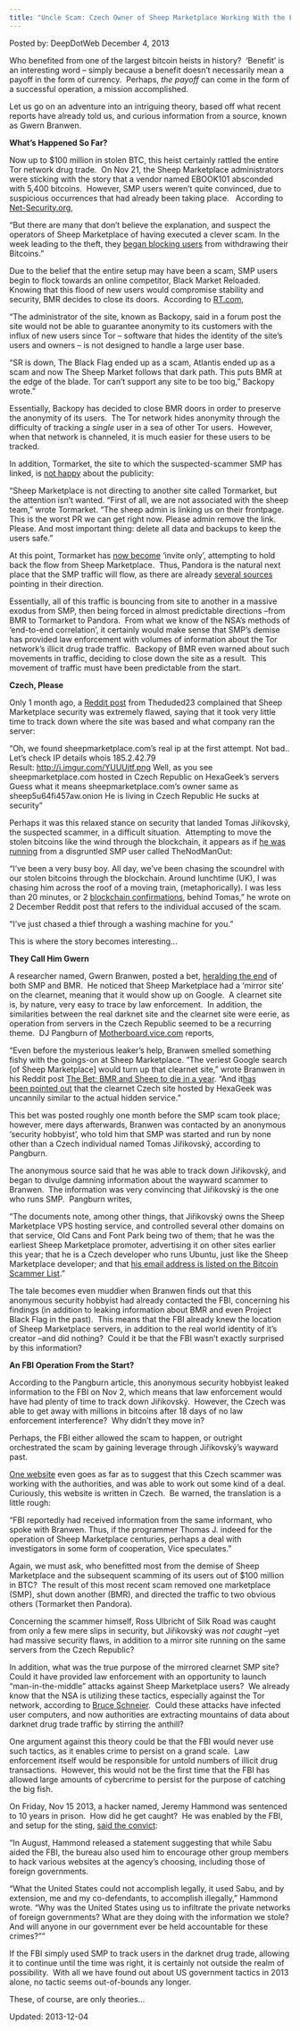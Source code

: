 ```yaml
---
title: "Uncle Scam: Czech Owner of Sheep Marketplace Working With the FBI?"
---
```


<span>Posted by: DeepDotWeb </span>
<span>December 4, 2013</span>


<p>Who benefited from one of the largest bitcoin heists in history?  ‘Benefit’ is an interesting word &#8211; simply because a benefit doesn’t necessarily mean a payoff in the form of currency.  Perhaps, <i>the payoff</i> can come in the form of a successful operation, a mission accomplished.</p>
<p>Let us go on an adventure into an intriguing theory, based off what recent reports have already told us, and curious information from a source, known as Gwern Branwen.</p>
<p><b>What’s Happened So Far?</b></p>
<p>Now up to $100 million in stolen BTC, this heist certainly rattled the entire Tor network drug trade.  On Nov 21, the Sheep Marketplace administrators were sticking with the story that a vendor named EBOOK101 absconded with 5,400 bitcoins.  However, SMP users weren’t quite convinced, due to suspicious occurrences that had already been taking place.   According to <a href="http://www.net-security.org/secworld.php?id=16037">Net-Security.org</a>,</p>
<p>“But there are many that don’t believe the explanation, and suspect the operators of Sheep Marketplace of having executed a clever scam. In the week leading to the theft, they <a href="http://www.sheepmarketscam.com/">began blocking users</a> from withdrawing their Bitcoins.”</p>
<p>Due to the belief that the entire setup may have been a scam, SMP users begin to flock towards an online competitor, Black Market Reloaded.  Knowing that this flood of new users would compromise stability and security, BMR decides to close its doors.  According to <a href="http://rt.com/news/sheep-marketplace-offline-theft-594/">RT.com</a>,</p>
<p>“The administrator of the site, known as Backopy, said in a forum post the site would not be able to guarantee anonymity to its customers with the influx of new users since Tor – software that hides the identity of the site’s users and owners – is not designed to handle a large user base.</p>
<p>“SR is down, The Black Flag ended up as a scam, Atlantis ended up as a scam and now The Sheep Market follows that dark path. This puts BMR at the edge of the blade. Tor can&#8217;t support any site to be too big,” Backopy wrote.”</p>
<p>Essentially, Backopy has decided to close BMR doors in order to preserve the anonymity of its users.  The Tor network hides anonymity through the difficulty of tracking a <i>single</i> user in a sea of other Tor users.  However, when that network is channeled, it is much easier for these users to be tracked.</p>
<p>In addition, Tormarket, the site to which the suspected-scammer SMP has linked, is <a href="http://www.complex.com/tech/2013/12/sheep-marketplace-shutdown-bitcoins-stolen">not happy</a> about the publicity:</p>
<p>“Sheep Marketplace is not directing to another site called Tormarket, but the attention isn&#8217;t wanted. “First of all, we are not associated with the sheep team,” wrote Tormarket. “The sheep admin is linking us on their frontpage. This is the worst PR we can get right now. Please admin remove the link. Please. And most important thing: delete all data and backups to keep the users safe.”</p>
<p>At this point, Tormarket has <a href="http://www.reddit.com/r/DarkNetMarkets/comments/1ru6ky/uncertain_future/">now become</a> ‘invite only’, attempting to hold back the flow from Sheep Marketplace.  Thus, Pandora is the natural next place that the SMP traffic will flow, as there are already <a href="http://www.sheepmarketscam.com/">several sources</a> pointing in their direction.</p>
<p>Essentially, all of this traffic is bouncing from site to another in a massive exodus from SMP, then being forced in almost predictable directions –from BMR to Tormarket to Pandora.  From what we know of the NSA’s methods of ‘end-to-end correlation’, it certainly would make sense that SMP’s demise has provided law enforcement with volumes of information about the Tor network’s illicit drug trade traffic.  Backopy of BMR even warned about such movements in traffic, deciding to close down the site as a result.  This movement of traffic must have been predictable from the start.</p>
<p><b>Czech, Please</b></p>
<p>Only 1 month ago, a <a href="http://en.reddit.com/r/SilkRoad/comments/1o9hbh/sheep_marketplace_warning/">Reddit post</a> from Theduded23 complained that Sheep Marketplace security was extremely flawed, saying that it took very little time to track down where the site was based and what company ran the server:</p>
<p>“Oh, we found sheepmarketplace.com&#8217;s real ip at the first attempt. Not bad.. Let&#8217;s check IP details whois 185.2.42.79 Result: <a href="http://i.imgur.com/YUUUjtf.png">http://i.imgur.com/YUUUjtf.png</a> Well, as you see sheepmarketplace.com hosted in Czech Republic on HexaGeek&#8217;s servers Guess what it means sheepmarketplace.com&#8217;s owner same as sheep5u64fi457aw.onion He is living in Czech Republic He sucks at security”</p>
<p>Perhaps it was this relaxed stance on security that landed Tomas Jiřikovský, the suspected scammer, in a difficult situation.  Attempting to move the stolen bitcoins like the wind through the blockchain, it appears as if <a href="http://news.techworld.com/security/3492037/death-threats-fly-as-100-million-of-bitcoins-disappear-from-sheep-marketplace/">he was running</a> from a disgruntled SMP user called TheNodManOut:</p>
<p>“I&#8217;ve been a very busy boy. All day, we&#8217;ve been chasing the scoundrel with our stolen bitcoins through the blockchain. Around lunchtime (UK), I was chasing him across the roof of a moving train, (metaphorically). I was less than 20 minutes, or 2 <a href="https://blockchain.info/">blockchain confirmations</a>, behind Tomas,&#8221; he wrote on 2 December Reddit post that refers to the individual accused of the scam.</p>
<p>“I&#8217;ve just chased a thief through a washing machine for you.”</p>
<p>This is where the story becomes interesting…</p>
<p><b>They Call Him Gwern</b></p>
<p>A researcher named, Gwern Branwen, posted a bet, <a href="http://en.reddit.com/r/SilkRoad/comments/1pko9y/the_bet_bmr_and_sheep_to_die_in_a_year/">heralding the end</a> of both SMP and BMR.  He noticed that Sheep Marketplace had a ‘mirror site’ on the clearnet, meaning that it would show up on Google.  A clearnet site is, by nature, very easy to trace by law enforcement.  In addition, the similarities between the real darknet site and the clearnet site were eerie, as operation from servers in the Czech Republic seemed to be a recurring theme.  DJ Pangburn of <a href="http://motherboard.vice.com/blog/did-one-of-the-silk-roads-successors-just-commit-the-perfect-bitcoin-scam">Motherboard.vice.com</a> reports,</p>
<p>“Even before the mysterious leaker’s help, Branwen smelled something fishy with the goings-on at Sheep Marketplace. “The veriest Google search [of Sheep Marketplace] would turn up that clearnet site,” wrote Branwen in his Reddit post <a href="http://en.reddit.com/r/SilkRoad/comments/1pko9y/the_bet_bmr_and_sheep_to_die_in_a_year/">The Bet: BMR and Sheep to die in a year</a>. “And it<a href="http://www.reddit.com/r/SheepMarketplace/comments/1nsmzx/a_friendly_warning_sheepmarketplacecoms_owner/">has been</a><a href="https://pay.reddit.com/r/SheepMarketplace/comments/1o6wqq/everyones_opinion_on_smp_as_of_yet/ccplp3e"> pointed out</a> that the clearnet Czech site hosted by HexaGeek was uncannily similar to the actual hidden service.”</p>
<p>This bet was posted roughly one month before the SMP scam took place; however, mere days afterwards, Branwen was contacted by an anonymous ‘security hobbyist’, who told him that SMP was started and run by none other than a Czech individual named Tomas Jiřikovský, according to Pangburn.</p>
<p>The anonymous source said that he was able to track down Jiřikovský, and began to divulge damning information about the wayward scammer to Branwen.  The information was very convincing that Jiřikovský is the one who runs SMP.  Pangburn writes,</p>
<p>“The documents note, among other things, that Jiřikovský owns the Sheep Marketplace VPS hosting service, and controlled several other domains on that service, Old Cans and Font Park being two of them; that he was the earliest Sheep Marketplace promoter, advertising it on other sites earlier this year; that he is a Czech developer who runs Ubuntu, just like the Sheep Marketplace developer; and that <a href="http://bcchanger.com/hall_of_shame.php">his email address is listed on the Bitcoin Scammer List</a>.”</p>
<p>The tale becomes even muddier when Branwen finds out that this anonymous security hobbyist had already contacted the FBI, concerning his findings (in addition to leaking information about BMR and even Project Black Flag in the past).  This means that the FBI already knew the location of Sheep Marketplace servers, in addition to the real world identity of it’s creator –and did nothing?  Could it be that the FBI wasn’t exactly surprised by this information?</p>
<p><b>An FBI Operation From the Start?</b></p>
<p>According to the Pangburn article, this anonymous security hobbyist leaked information to the FBI on Nov 2, which means that law enforcement would have had plenty of time to track down Jiřikovský.  However, the Czech was able to get away with millions in bitcoins after 18 days of no law enforcement interference?  Why didn’t they move in?</p>
<p>Perhaps, the FBI either allowed the scam to happen, or outright orchestrated the scam by gaining leverage through Jiřikovský’s wayward past.</p>
<p><a href="http://technet.idnes.cz/bitcoin-sheep-marketplace-kradez-d4q-/sw_internet.aspx?c=A131202_194657_sw_internet_pka">One website</a> even goes as far as to suggest that this Czech scammer was working with the authorities, and was able to work out some kind of a deal.  Curiously, this website is written in Czech.  Be warned, the translation is a little rough:</p>
<p>“FBI reportedly had received information from the same informant, who spoke with Branwen. Thus, if the programmer Thomas J. indeed for the operation of Sheep Marketplace centuries, perhaps a deal with investigators in some form of cooperation, Vice speculates.”</p>
<p>Again, we must ask, who benefitted most from the demise of Sheep Marketplace and the subsequent scamming of its users out of $100 million in BTC?  The result of this most recent scam removed one marketplace (SMP), shut down another (BMR), and directed the traffic to two obvious others (Tormarket then Pandora).</p>
<p>Concerning the scammer himself, Ross Ulbricht of Silk Road was caught from only a few mere slips in security, but Jiřikovský was <i>not caught</i> –yet had massive security flaws, in addition to a mirror site running on the same servers from the Czech Republic?</p>
<p>In addition, what was the true purpose of the mirrored clearnet SMP site?  Could it have provided law enforcement with an opportunity to launch “man-in-the-middle” attacks against Sheep Marketplace users?  We already know that the NSA is utilizing these tactics, especially against the Tor network, according to <a href="https://www.schneier.com/blog/archives/2013/09/new_nsa_leak_sh.html">Bruce Schneier</a>.  Could these attacks have infected user computers, and now authorities are extracting mountains of data about darknet drug trade traffic by stirring the anthill?</p>
<p>One argument against this theory could be that the FBI would never use such tactics, as it enables crime to persist on a grand scale.  Law enforcement itself would be responsible for untold numbers of illicit drug transactions.  However, this would not be the first time that the FBI has allowed large amounts of cybercrime to persist for the purpose of catching the big fish.</p>
<p>On Friday, Nov 15 2013, a hacker named, Jeremy Hammond was sentenced to 10 years in prison.  How did he get caught?  He was enabled by the FBI, and setup for the sting, <a href="http://rt.com/usa/jeremy-hammond-sentence-nyc-785/">said the convict</a>:</p>
<p>“In August, Hammond released a statement suggesting that while Sabu aided the FBI, the bureau also used him to encourage other group members to hack various websites at the agency’s choosing, including those of foreign governments.</p>
<p>“What the United States could not accomplish legally, it used Sabu, and by extension, me and my co-defendants, to accomplish illegally,” Hammond wrote. “Why was the United States using us to infiltrate the private networks of foreign governments? What are they doing with the information we stole? And will anyone in our government ever be held accountable for these crimes?””</p>
<p>If the FBI simply used SMP to track users in the darknet drug trade, allowing it to continue until the time was right, it is certainly not outside the realm of possibility.  With all we have found out about US government tactics in 2013 alone, no tactic seems out-of-bounds any longer.</p>
<p>These, of course, are only theories…</p>
</div>


Updated: 2013-12-04
